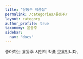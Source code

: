 ```yaml
---
title: "윤동주 작품집"
permalink: /categories/윤동주/
layout: category
author_profile: true
taxonomy: 윤동주
sidebar:
  nav: "docs"
---
```


좋아하는 윤동주 시인의 작품 모음입니다.
